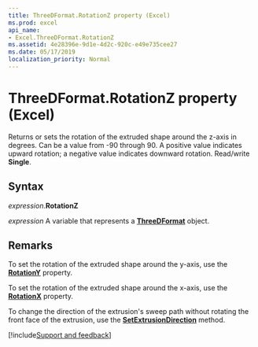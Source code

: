 ```yaml
---
title: ThreeDFormat.RotationZ property (Excel)
ms.prod: excel
api_name:
- Excel.ThreeDFormat.RotationZ
ms.assetid: 4e28396e-9d1e-4d2c-920c-e49e735cee27
ms.date: 05/17/2019
localization_priority: Normal
---
```



# ThreeDFormat.RotationZ property (Excel)

Returns or sets the rotation of the extruded shape around the z-axis in degrees. Can be a value from -90 through 90. A positive value indicates upward rotation; a negative value indicates downward rotation. Read/write **Single**.


## Syntax

_expression_.**RotationZ**

_expression_ A variable that represents a **[ThreeDFormat](Excel.ThreeDFormat.md)** object.


## Remarks

To set the rotation of the extruded shape around the y-axis, use the **[RotationY](Excel.ThreeDFormat.RotationY.md)** property. 

To set the rotation of the extruded shape around the x-axis, use the **[RotationX](Excel.ThreeDFormat.RotationX.md)** property. 

To change the direction of the extrusion's sweep path without rotating the front face of the extrusion, use the **[SetExtrusionDirection](Excel.ThreeDFormat.SetExtrusionDirection.md)** method.





[!include[Support and feedback](~/includes/feedback-boilerplate.md)]